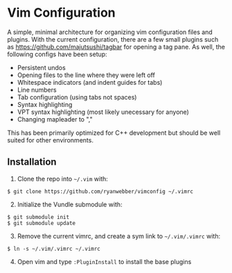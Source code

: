 # Vim Configuration

A simple, minimal architecture for organizing vim configuration files and plugins. 
With the current configuration, there are a few small plugins such as 
https://github.com/majutsushi/tagbar for opening a tag pane. As well, the 
following configs have been setup:
 * Persistent undos
 * Opening files to the line where they were left off
 * Whitespace indicators (and indent guides for tabs)
 * Line numbers
 * Tab configuration (using tabs not spaces)
 * Syntax highlighting 
 * VPT syntax highlighting (most likely unecessary for anyone)
 * Changing mapleader to ","


This has been primarily optimized for C++ development but should be well suited for 
other environments. 

## Installation

1. Clone the repo into `~/.vim` with:
  ```
  $ git clone https://github.com/ryanwebber/vimconfig ~/.vimrc
  ```

2. Initialize the Vundle submodule with:
  ```
  $ git submodule init
  $ git submodule update
  ```

3. Remove the current vimrc, and create a sym link to `~/.vim/.vimrc` with:
  ```
  $ ln -s ~/.vim/.vimrc ~/.vimrc
  ```

4. Open vim and type `:PluginInstall` to install the base plugins 
